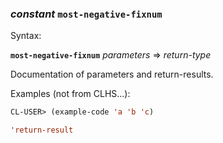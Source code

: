 ### <em>constant</em> <strong>`most-negative-fixnum`</strong>

Syntax:

<strong>`most-negative-fixnum`</strong> <em>parameters</em> => <em>return-type</em>

Documentation of parameters and return-results.

Examples (not from CLHS...):

```lisp
CL-USER> (example-code 'a 'b 'c)

'return-result
```
